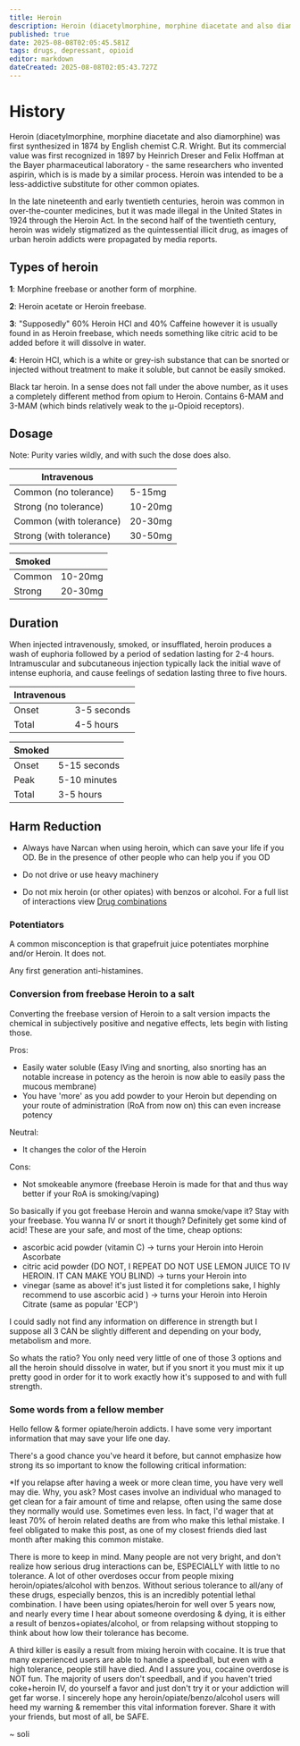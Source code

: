 ```yaml
---
title: Heroin
description: Heroin (diacetylmorphine, morphine diacetate and also diamorphine) was first synthesized in 1874 by English chemist C.R. Wright.
published: true
date: 2025-08-08T02:05:45.581Z
tags: drugs, depressant, opioid
editor: markdown
dateCreated: 2025-08-08T02:05:43.727Z
---
```


# History

Heroin (diacetylmorphine, morphine diacetate and also diamorphine) was first synthesized in 1874 by English chemist C.R. Wright. But its commercial value was first recognized in 1897 by Heinrich Dreser and Felix Hoffman at the Bayer pharmaceutical laboratory - the same researchers who invented aspirin, which is is made by a similar process. Heroin was intended to be a less-addictive substitute for other common opiates.

In the late nineteenth and early twentieth centuries, heroin was common in over-the-counter medicines, but it was made illegal in the United States in 1924 through the Heroin Act. In the second half of the twentieth century, heroin was widely stigmatized as the quintessential illicit drug, as images of urban heroin addicts were propagated by media reports.

## Types of heroin

**1**: Morphine freebase or another form of morphine.

**2**: Heroin acetate or Heroin freebase.

**3**: "Supposedly" 60% Heroin HCl and 40% Caffeine however it is usually found in as Heroin freebase, which needs something like citric acid to be added before it will dissolve in water.

**4**: Heroin HCl, which is a white or grey-ish substance that can be snorted or injected without treatment to make it soluble, but cannot be easily smoked.

Black tar heroin. In a sense does not fall under the above number, as it uses a completely different method from opium to Heroin. Contains 6-MAM and 3-MAM (which binds relatively weak to the μ-Opioid receptors).

## Dosage

Note: Purity varies wildly, and with such the dose does also.

| Intravenous |  |
|---|---|
| Common (no tolerance) | 5-15mg |
| Strong (no tolerance) | 10-20mg |
| Common (with tolerance) | 20-30mg |
| Strong (with tolerance) | 30-50mg |

| Smoked |  |
|---|---|
| Common | 10-20mg |
| Strong | 20-30mg |

## Duration

When injected intravenously, smoked, or insufflated, heroin produces a wash of euphoria followed by a period of sedation lasting for 2-4 hours. Intramuscular and subcutaneous injection typically lack the initial wave of intense euphoria, and cause feelings of sedation lasting three to five hours.

| Intravenous |  |
|---|---|
| Onset | 3-5 seconds |
| Total | 4-5 hours |

| Smoked |  |
|---|---|
| Onset | 5-15 seconds |
| Peak | 5-10 minutes |
| Total | 3-5 hours |

## Harm Reduction

* Always have Narcan when using heroin, which can save your life if you OD. Be in the presence of other people who can help you if you OD

* Do not drive or use heavy machinery

* Do not mix heroin (or other opiates) with benzos or alcohol. For a full list of interactions view [Drug combinations](/en/guides/drug-combinations)

### Potentiators

A common misconception is that grapefruit juice potentiates morphine and/or Heroin. It does not.

Any first generation anti-histamines.

### Conversion from freebase Heroin to a salt

Converting the freebase version of Heroin to a salt version impacts the chemical in subjectively positive and negative effects, lets begin with listing those.

Pros:
- Easily water soluble (Easy IVing and snorting, also snorting has an notable increase in potency as the heroin is now able to easily pass the mucous membrane)
- You have 'more' as you add powder to your Heroin but depending on your route of administration (RoA from now on) this can even increase potency

Neutral:
- It changes the color of the Heroin

Cons:
- Not smokeable anymore (freebase Heroin is made for that and thus way better if your RoA is smoking/vaping)

So basically if you got freebase Heroin and wanna smoke/vape it? Stay with your freebase. You wanna IV or snort it though? Definitely get some kind of acid! These are your safe, and most of the time, cheap options:
- ascorbic acid powder (vitamin C) -> turns your Heroin into Heroin Ascorbate 
- citric acid powder (DO NOT, I REPEAT DO NOT USE LEMON JUICE TO IV HEROIN. IT CAN MAKE YOU BLIND) -> turns your Heroin into 
- vinegar (same as above! it's just listed it for completions sake, I highly recommend to use ascorbic acid ) -> turns your Heroin into Heroin Citrate (same as popular 'ECP')

I could sadly not find any information on difference in strength but I suppose all 3 CAN be slightly different and depending on your body, metabolism and more.

So whats the ratio? You only need very little of one of those 3 options and all the heroin should dissolve in water, but if you snort it you must mix it up pretty good in order for it to work exactly how it's supposed to and with full strength.

### Some words from a fellow member

Hello fellow & former opiate/heroin addicts. I have some very important information that may save your life one day.

There's a good chance you've heard it before, but cannot emphasize how strong its so important to know the following critical information:

*If you relapse after having a week or more clean time, you have very well may die. Why, you ask? Most cases involve an individual who managed to get clean for a fair amount of time and relapse, often using the same dose they normally would use. Sometimes even less. In fact, I'd wager that at least 70% of heroin related deaths are from who make this lethal mistake. I feel obligated to make this post, as one of my closest friends died last month after making this common mistake. 

There is more to keep in mind. Many people are not very bright, and don't realize how serious drug interactions can be, ESPECIALLY with little to no tolerance. A lot of other overdoses occur from people mixing heroin/opiates/alcohol with benzos. Without serious tolerance to all/any of these drugs, especially benzos, this is an incredibly potential lethal combination. I have been using opiates/heroin for well over 5 years now, and nearly every time I hear about someone overdosing & dying, it is either a result of benzos+opiates/alcohol, or from relapsing without stopping to think about how low their tolerance has become. 

A third killer is easily a result from mixing heroin with cocaine. It is true that many experienced users are able to handle a speedball, but even with a high tolerance, people still have died. And I assure you, cocaine overdose is NOT fun. The majority of users don't speedball, and if you haven't tried coke+heroin IV, do yourself a favor and just don't try it or your addiction will get far worse. I sincerely hope any heroin/opiate/benzo/alcohol users will heed my warning & remember this vital information forever. Share it with your friends, but most of all, be SAFE. 

~ soli